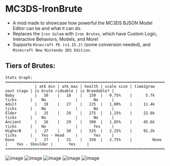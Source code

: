 # MC3DS-IronBrute
- A mod made to showcase how powerful the MC3DS BJSON Model Editor can be and what it can do.
- Replaces the `Iron Golem` with `Iron Brutes`, which have Custom Logic, Interactive Behaviors, Models, and More!
- Supports `Minecraft PE (v1.15.2)` (some conversion needed), and `Minecraft New Nintendo 3DS Edition`.

## Tiers of Brutes:
```
Stats Graph:
===================================================================================================================
             | atk min | atk max | health | scale size | time2grow next stage | is brute rideable | is Breedable? |
Baby         |   10    |   18    |   150  |   0.75%    |      5.7k ticks      |    No             |       No      |
Adult        |   19    |   27    |   225  |   1.00%    |     11.4k ticks      |    No             |       No      |
Elder        |   25    |   29    |   275  |   1.25%    |     22.8k ticks      |    No             |       No      |
Ancient      |   26    |   29    |   300  |   1.85%    |     45.6k ticks      |    No             |       Yes     |
HigherB      |   27    |   30    |   325  |   2.25%    |     91.2k ticks      |    Yes - Head     |       Yes     |
Dave         |   27    |   31    |   350  |   2.75%    |         None         |    Yes - Shoulder |       Yes     |
===================================================================================================================
```

![image](https://github.com/user-attachments/assets/4b3a12fe-c64c-4e86-903d-3f53f3d584af)
![image](https://github.com/user-attachments/assets/129a3f84-3825-402b-8d44-f73facee922e)
![image](https://github.com/user-attachments/assets/1bf83835-2b9a-4a13-9c86-ae68e9f915bf)
![image](https://github.com/user-attachments/assets/cb74c12a-8a1c-4b61-94d7-e1a1c9df34e8)
![image](https://github.com/user-attachments/assets/c4caac97-fef6-48bf-aa80-abc741d76c73)
